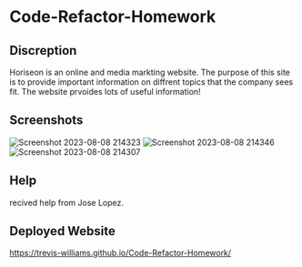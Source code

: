 # Code-Refactor-Homework

## Discreption
Horiseon is an online and media markting website. The purpose of this site is to provide important information on diffrent topics that the company sees fit. The website prvoides lots of useful information!

## Screenshots
![Screenshot 2023-08-08 214323](https://github.com/Trevis-Williams/Code-Refactor-Homework/assets/135195221/f83ce4e9-9c03-411e-893e-037f9e6fc9c8)
![Screenshot 2023-08-08 214346](https://github.com/Trevis-Williams/Code-Refactor-Homework/assets/135195221/0dc30625-fc38-4cc6-b435-65f26592de2e)
![Screenshot 2023-08-08 214307](https://github.com/Trevis-Williams/Code-Refactor-Homework/assets/135195221/682cec26-d9ef-4cde-9e32-a0cbdbea876e)

## Help 
recived help from Jose Lopez.

## Deployed Website 
https://trevis-williams.github.io/Code-Refactor-Homework/
